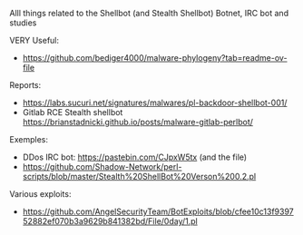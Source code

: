Alll things related to the Shellbot (and Stealth Shellbot) Botnet, IRC bot and studies

VERY Useful:
- https://github.com/bediger4000/malware-phylogeny?tab=readme-ov-file

Reports:
- https://labs.sucuri.net/signatures/malwares/pl-backdoor-shellbot-001/
- Gitlab RCE Stealth shellbot https://brianstadnicki.github.io/posts/malware-gitlab-perlbot/

Exemples:
- DDos IRC bot: https://pastebin.com/CJpxW5tx (and the file)
- https://github.com/Shadow-Network/perl-scripts/blob/master/Stealth%20ShellBot%20Verson%200.2.pl

Various exploits:
- https://github.com/AngelSecurityTeam/BotExploits/blob/cfee10c13f939752882ef070b3a9629b841382bd/File/0day/1.pl
